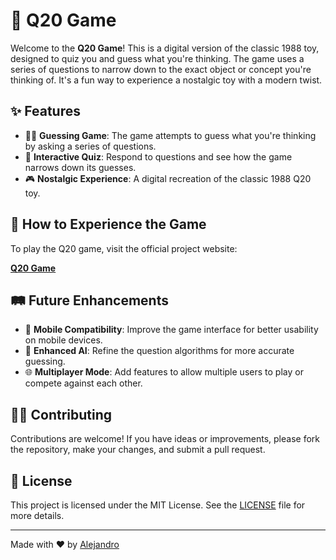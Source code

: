 # 🧠 Q20 Game

Welcome to the **Q20 Game**! This is a digital version of the classic 1988 toy, designed to quiz you and guess what you're thinking. The game uses a series of questions to narrow down to the exact object or concept you're thinking of. It's a fun way to experience a nostalgic toy with a modern twist.

## ✨ Features

- 🕵️‍♂️ **Guessing Game**: The game attempts to guess what you're thinking by asking a series of questions.
- 🔄 **Interactive Quiz**: Respond to questions and see how the game narrows down its guesses.
- 🎮 **Nostalgic Experience**: A digital recreation of the classic 1988 Q20 toy.

## 🚀 How to Experience the Game

To play the Q20 game, visit the official project website:

[**Q20 Game**](https://apatoma.github.io/Q20-game-web/)

## 🛤️ Future Enhancements

- 📱 **Mobile Compatibility**: Improve the game interface for better usability on mobile devices.
- 🔧 **Enhanced AI**: Refine the question algorithms for more accurate guessing.
- 🌐 **Multiplayer Mode**: Add features to allow multiple users to play or compete against each other.

## 🧑‍💻 Contributing

Contributions are welcome! If you have ideas or improvements, please fork the repository, make your changes, and submit a pull request.

## 📄 License

This project is licensed under the MIT License. See the [LICENSE](LICENSE) file for more details.

---

Made with ❤️ by [Alejandro](https://github.com/Apatoma)



